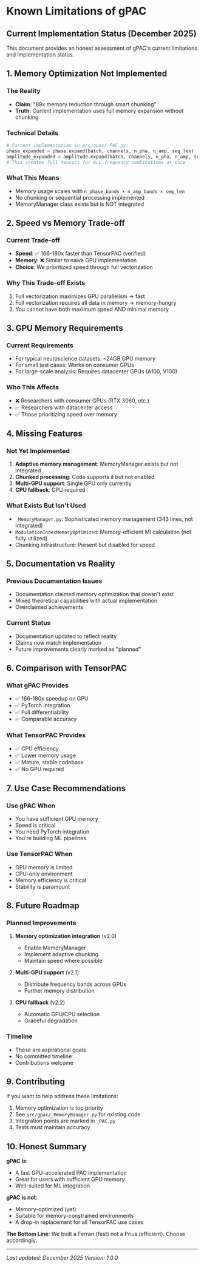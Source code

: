 # Known Limitations of gPAC

## Current Implementation Status (December 2025)

This document provides an honest assessment of gPAC's current limitations and implementation status.

## 1. Memory Optimization Not Implemented

### The Reality
- **Claim**: "89x memory reduction through smart chunking"
- **Truth**: Current implementation uses full memory expansion without chunking

### Technical Details
```python
# Current implementation in src/gpac/_PAC.py:
phase_expanded = phase.expand(batch, channels, n_pha, n_amp, seq_len)
amplitude_expanded = amplitude.expand(batch, channels, n_pha, n_amp, seq_len)
# This creates full tensors for ALL frequency combinations at once
```

### What This Means
- Memory usage scales with `n_phase_bands × n_amp_bands × seq_len`
- No chunking or sequential processing implemented
- MemoryManager class exists but is NOT integrated

## 2. Speed vs Memory Trade-off

### Current Trade-off
- **Speed**: ✅ 166-180x faster than TensorPAC (verified)
- **Memory**: ❌ Similar to naive GPU implementation
- **Choice**: We prioritized speed through full vectorization

### Why This Trade-off Exists
1. Full vectorization maximizes GPU parallelism → fast
2. Full vectorization requires all data in memory → memory-hungry
3. You cannot have both maximum speed AND minimal memory

## 3. GPU Memory Requirements

### Current Requirements
- For typical neuroscience datasets: ~24GB GPU memory
- For small test cases: Works on consumer GPUs
- For large-scale analysis: Requires datacenter GPUs (A100, V100)

### Who This Affects
- ❌ Researchers with consumer GPUs (RTX 3060, etc.)
- ✅ Researchers with datacenter access
- ✅ Those prioritizing speed over memory

## 4. Missing Features

### Not Yet Implemented
1. **Adaptive memory management**: MemoryManager exists but not integrated
2. **Chunked processing**: Code supports it but not enabled
3. **Multi-GPU support**: Single GPU only currently
4. **CPU fallback**: GPU required

### What Exists But Isn't Used
- `_MemoryManager.py`: Sophisticated memory management (343 lines, not integrated)
- `ModulationIndexMemoryOptimized`: Memory-efficient MI calculation (not fully utilized)
- Chunking infrastructure: Present but disabled for speed

## 5. Documentation vs Reality

### Previous Documentation Issues
- Documentation claimed memory optimization that doesn't exist
- Mixed theoretical capabilities with actual implementation
- Overclaimed achievements

### Current Status
- Documentation updated to reflect reality
- Claims now match implementation
- Future improvements clearly marked as "planned"

## 6. Comparison with TensorPAC

### What gPAC Provides
- ✅ 166-180x speedup on GPU
- ✅ PyTorch integration
- ✅ Full differentiability
- ✅ Comparable accuracy

### What TensorPAC Provides
- ✅ CPU efficiency
- ✅ Lower memory usage
- ✅ Mature, stable codebase
- ✅ No GPU required

## 7. Use Case Recommendations

### Use gPAC When
- You have sufficient GPU memory
- Speed is critical
- You need PyTorch integration
- You're building ML pipelines

### Use TensorPAC When
- GPU memory is limited
- CPU-only environment
- Memory efficiency is critical
- Stability is paramount

## 8. Future Roadmap

### Planned Improvements
1. **Memory optimization integration** (v2.0)
   - Enable MemoryManager
   - Implement adaptive chunking
   - Maintain speed where possible

2. **Multi-GPU support** (v2.1)
   - Distribute frequency bands across GPUs
   - Further memory distribution

3. **CPU fallback** (v2.2)
   - Automatic GPU/CPU selection
   - Graceful degradation

### Timeline
- These are aspirational goals
- No committed timeline
- Contributions welcome

## 9. Contributing

If you want to help address these limitations:
1. Memory optimization is top priority
2. See `src/gpac/_MemoryManager.py` for existing code
3. Integration points are marked in `_PAC.py`
4. Tests must maintain accuracy

## 10. Honest Summary

**gPAC is**:
- A fast GPU-accelerated PAC implementation
- Great for users with sufficient GPU memory
- Well-suited for ML integration

**gPAC is not**:
- Memory-optimized (yet)
- Suitable for memory-constrained environments
- A drop-in replacement for all TensorPAC use cases

**The Bottom Line**:
We built a Ferrari (fast) not a Prius (efficient). Choose accordingly.

---

*Last updated: December 2025*
*Version: 1.0.0*